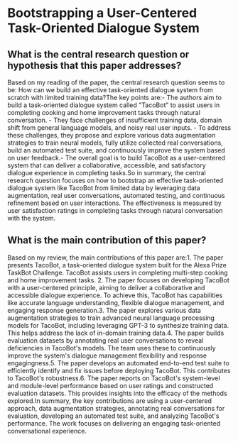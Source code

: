 # Bootstrapping a User-Centered Task-Oriented Dialogue System

## What is the central research question or hypothesis that this paper addresses?

Based on my reading of the paper, the central research question seems to be: How can we build an effective task-oriented dialogue system from scratch with limited training data?The key points are:- The authors aim to build a task-oriented dialogue system called "TacoBot" to assist users in completing cooking and home improvement tasks through natural conversation. - They face challenges of insufficient training data, domain shift from general language models, and noisy real user inputs. - To address these challenges, they propose and explore various data augmentation strategies to train neural models, fully utilize collected real conversations, build an automated test suite, and continuously improve the system based on user feedback.- The overall goal is to build TacoBot as a user-centered system that can deliver a collaborative, accessible, and satisfactory dialogue experience in completing tasks.So in summary, the central research question focuses on how to bootstrap an effective task-oriented dialogue system like TacoBot from limited data by leveraging data augmentation, real user conversations, automated testing, and continuous refinement based on user interactions. The effectiveness is measured by user satisfaction ratings in completing tasks through natural conversation with the system.


## What is the main contribution of this paper?

Based on my review, the main contributions of this paper are:1. The paper presents TacoBot, a task-oriented dialogue system built for the Alexa Prize TaskBot Challenge. TacoBot assists users in completing multi-step cooking and home improvement tasks. 2. The paper focuses on developing TacoBot with a user-centered principle, aiming to deliver a collaborative and accessible dialogue experience. To achieve this, TacoBot has capabilities like accurate language understanding, flexible dialogue management, and engaging response generation.3. The paper explores various data augmentation strategies to train advanced neural language processing models for TacoBot, including leveraging GPT-3 to synthesize training data. This helps address the lack of in-domain training data.4. The paper builds evaluation datasets by annotating real user conversations to reveal deficiencies in TacoBot's models. The team uses these to continuously improve the system's dialogue management flexibility and response engagingness.5. The paper develops an automated end-to-end test suite to efficiently identify and fix issues before deploying TacoBot. This contributes to TacoBot's robustness.6. The paper reports on TacoBot's system-level and module-level performance based on user ratings and constructed evaluation datasets. This provides insights into the efficacy of the methods explored.In summary, the key contributions are using a user-centered approach, data augmentation strategies, annotating real conversations for evaluation, developing an automated test suite, and analyzing TacoBot's performance. The work focuses on delivering an engaging task-oriented conversational experience.
